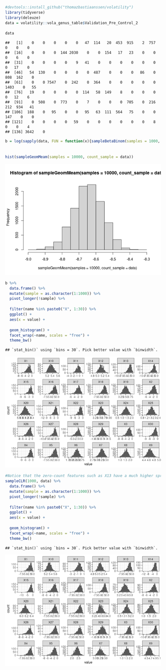 ``` r
#devtools::install_github("thomazbastiaanssen/volatility")
library(tidyverse)
library(deleuze)
data = volatility::vola_genus_table$Validation_Pre_Control_2

data
```

    ##   [1]    0    0    0    0    0   47  114   20  453  915    2  757    0    0    0
    ##  [16]    0    0    0  144 2030    0    0  154   17   23    0    0    0    6    0
    ##  [31]    0    0    0    0    9   41    0    0    0    0    0    0    0   17    0
    ##  [46]   54  130    0    0    0    0  487    0    0    0   86    0  808  162    0
    ##  [61]    0    0 7547    0  242    0  364    0    0    0    0    0 1403    0   55
    ##  [76]   19    0    0    0    0  114   58  149    8    0    0    0    0   12    6
    ##  [91]    0  508    0  773    0    7    0    0    0  705    0  216  212  934   41
    ## [106]  188    0   95    0    0   95   63  111  564   75    0    0  147    0    0
    ## [121]    0    0    0    0   59    0    0    0    0    0    0    8    0    0    4
    ## [136] 3642    0

``` r
b = log(sapply(data, FUN = function(x){sampleBetaBinom(samples = 1000, k = x, n = sum(data))}, simplify = T)) - sampleGeomMeam(samples = 1000, count_sample = data)


hist(sampleGeomMeam(samples = 10000, count_sample = data))
```

![](README_files/figure-gfm/distributions-1.png)<!-- -->

``` r
b %>%
  data.frame() %>%
  mutate(sample = as.character(1:1000)) %>%
  pivot_longer(!sample) %>%
 
  filter(name %in% paste0("X", 1:30)) %>%
  ggplot() +
  aes(x = value) +
 
  geom_histogram() +
  facet_wrap(~name, scales = "free") +
  theme_bw()
```

    ## `stat_bin()` using `bins = 30`. Pick better value with `binwidth`.

![](README_files/figure-gfm/distributions-2.png)<!-- -->

``` r
#Notice that the zero-count features such as X13 have a much higher spread than high rollers like X7
sampleCLR(1000, data) %>%
  data.frame() %>%
  mutate(sample = as.character(1:1000)) %>%
  pivot_longer(!sample) %>%
  
  filter(name %in% paste0("X", 1:30)) %>%
  ggplot() +
  aes(x = value) +
  
  geom_histogram() +
  facet_wrap(~name, scales = "free") +
  theme_bw()
```

    ## `stat_bin()` using `bins = 30`. Pick better value with `binwidth`.

![](README_files/figure-gfm/distributions-3.png)<!-- -->
